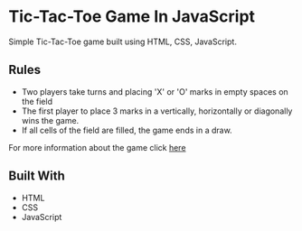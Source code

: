 # Tic-Tac-Toe Game In JavaScript

Simple Tic-Tac-Toe game built using HTML, CSS, JavaScript.

## Rules

* Two players take turns and placing 'X' or 'O' marks in empty spaces on the field
* The first player to place 3 marks in a vertically, horizontally or diagonally wins the game.
* If all cells of the field are filled, the game ends in a draw.


For more information about the game click [here](https://en.wikipedia.org/wiki/Tic-tac-toe)


## Built With
* HTML
* CSS
* JavaScript
